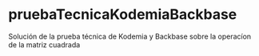 # pruebaTecnicaKodemiaBackbase
Solución de la prueba técnica de Kodemia y Backbase sobre la operacíon de la matriz cuadrada
